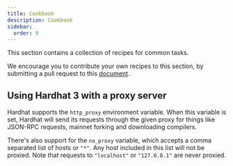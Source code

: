 ```yaml
---
title: Cookbook
description: Cookbook
sidebar:
  order: 9
---
```


This section contains a collection of recipes for common tasks.

We encourage you to contribute your own recipes to this section, by submitting a pull request to this [document](https://github.com/NomicFoundation/hardhat-website/edit/main/src/content/docs/learn-more/cookbook.md).

## Using Hardhat 3 with a proxy server

Hardhat supports the `http_proxy` environment variable. When this variable is set, Hardhat will send its requests through the given proxy for things like JSON-RPC requests, mainnet forking and downloading compilers.

There's also support for the `no_proxy` variable, which accepts a comma separated list of hosts or `"*"`. Any host included in this list will not be proxied. Note that requests to `"localhost"` or `"127.0.0.1"` are never proxied.

